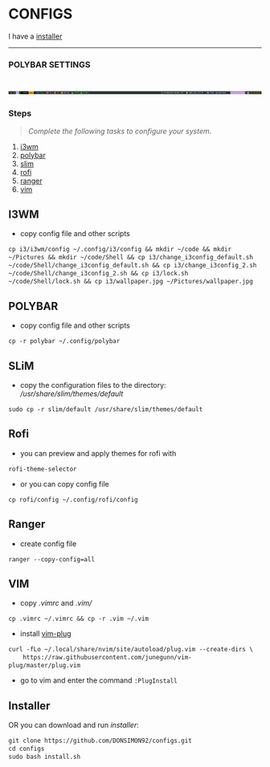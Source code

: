 # CONFIGS
I have a [installer](https://github.com/DONSIMON92/configs/blob/master/install.sh "his code")

---

### POLYBAR SETTINGS
![Polybar illustration](https://github.com/DONSIMON92/configs/blob/master/illustration.png)
---
### Steps

> *Complete the following tasks to configure your system.*

1. [i3wm](https://github.com/DONSIMON92/configs#i3wm "will transfer to the desired head")
2. [polybar](https://github.com/DONSIMON92/configs#polybar "will transfer to the desired head")
3. [slim](https://github.com/DONSIMON92/configs#slim "will transfer to the desired head")
4. [rofi](https://github.com/DONSIMON92/configs#rofi "will transfer to the desired head") 
5. [ranger](https://github.com/DONSIMON92/configs#ranger "will transfer to the desired head")
6. [vim](https://github.com/DONSIMON92/configs#vim "will transfer to the desired head")

## I3WM

+ copy config file and other scripts
```
cp i3/i3wm/config ~/.config/i3/config && mkdir ~/code && mkdir ~/Pictures && mkdir ~/code/Shell && cp i3/change_i3config_default.sh ~/code/Shell/change_i3config_default.sh && cp i3/change_i3config_2.sh ~/code/Shell/change_i3config_2.sh && cp i3/lock.sh ~/code/Shell/lock.sh && cp i3/wallpaper.jpg ~/Pictures/wallpaper.jpg
```

## POLYBAR

+ copy config file and other scripts
```
cp -r polybar ~/.config/polybar
```

## SLiM

+ copy the configuration files to the directory: */usr/share/slim/themes/default*
```
sudo cp -r slim/default /usr/share/slim/themes/default
```

## Rofi

+ you can preview and apply themes for rofi with
```
rofi-theme-selector
```

+ or you can copy config file
```
cp rofi/config ~/.config/rofi/config
```

## Ranger

+ create config file
```
ranger --copy-config=all
```

## VIM

+ copy *.vimrc* and *.vim/*
```
cp .vimrc ~/.vimrc && cp -r .vim ~/.vim 
```

+ install [vim-plug](https://github.com/junegunn/vim-plug "github link")
```
curl -fLo ~/.local/share/nvim/site/autoload/plug.vim --create-dirs \
    https://raw.githubusercontent.com/junegunn/vim-plug/master/plug.vim
```
+ go to vim and enter the command `:PlugInstall`

## Installer

OR you can download and run *installer*:
```
git clone https://github.com/DONSIMON92/configs.git
cd configs
sudo bash install.sh
```

